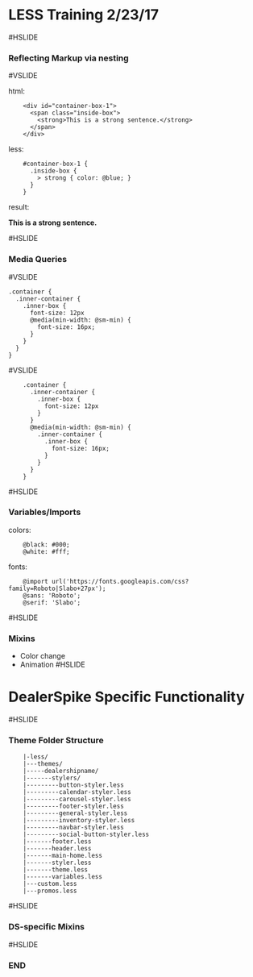 # LESS Training 2/23/17

#HSLIDE

### Reflecting Markup via nesting

#VSLIDE

html:

        <div id="container-box-1">
          <span class="inside-box">
            <strong>This is a strong sentence.</strong>
          </span>
        </div>
less:

        #container-box-1 {
          .inside-box {
            > strong { color: @blue; }
          }
        }
result:

<div class="example-box">
  <div id="container-box-1">
    <span class="inside-box">
      <strong>This is a strong sentence.</strong>
    </span>
  </div>
</div>

#HSLIDE

### Media Queries

#VSLIDE

    .container {
      .inner-container {
        .inner-box {
          font-size: 12px
          @media(min-width: @sm-min) {
            font-size: 16px;
          }
        }
      }
    }

#VSLIDE

        .container {
          .inner-container {
            .inner-box {
              font-size: 12px
            }                        
          }
          @media(min-width: @sm-min) {
            .inner-container {
              .inner-box {
                font-size: 16px;        
              }
            }
          }
        }

#HSLIDE

### Variables/Imports
colors:

        @black: #000;
        @white: #fff;
fonts:

        @import url('https://fonts.googleapis.com/css?family=Roboto|Slabo+27px');
        @sans: 'Roboto';
        @serif: 'Slabo';
#HSLIDE
### Mixins
* Color change
* Animation
#HSLIDE

# DealerSpike Specific Functionality

#HSLIDE

### Theme Folder Structure
        |-less/
        |---themes/
        |-----dealershipname/
        |-------stylers/
        |---------button-styler.less
        |---------calendar-styler.less
        |---------carousel-styler.less
        |---------footer-styler.less
        |---------general-styler.less
        |---------inventory-styler.less
        |---------navbar-styler.less
        |---------social-button-styler.less
        |-------footer.less
        |-------header.less
        |-------main-home.less
        |-------styler.less
        |-------theme.less
        |-------variables.less
        |---custom.less
        |---promos.less

#HSLIDE

### DS-specific Mixins

#HSLIDE

### END
